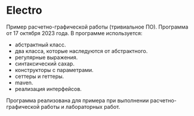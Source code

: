 # Electro
Пример расчетно-графической работы (тривиальное ПО).
Программа от 17 октября 2023 года.
В программе используется:
  - абстрактный класс.
  - два класса, которые наследуются от абстрактного.
  - регулярные выражения.
  - синтаксический сахар.
  - конструкторы с параметрами.
  - сеттеры и геттеры.
  - maven.
  - реализация интерфейсов.
 
  Программа реализована для примера при выполнении расчетно-графической работы и лабораторных работ.
  
